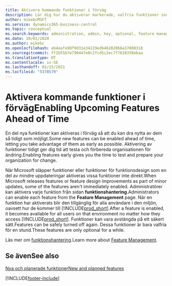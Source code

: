 ```yaml
---
title: Aktivera kommande funktioner i förväg
description: Lär dig hur du aktiverar markerade, valfria funktioner innan de blir obligatoriska.
author: mikebcMSFT
ms.service: dynamics365-business-central
ms.topic: conceptual
ms.search.keywords: administration, admin, key, optional, feature management, early access, preview
ms.date: 10/01/2020
ms.author: mikebc
ms.openlocfilehash: eb4eafe98f0d31e34229edb46282066a37080318
ms.sourcegitcommit: ff2b55b7e790447e0c1fcd5c2ec7f7610338ebaa
ms.translationtype: HT
ms.contentlocale: sv-SE
ms.lasthandoff: 02/15/2021
ms.locfileid: "5378579"
---
```

# <a name="enabling-upcoming-features-ahead-of-time"></a><span data-ttu-id="2d200-103">Aktivera kommande funktioner i förväg</span><span class="sxs-lookup"><span data-stu-id="2d200-103">Enabling Upcoming Features Ahead of Time</span></span>

<span data-ttu-id="2d200-104">En del nya funktioner kan aktiveras i förväg så att du kan dra nytta av dem så tidigt som möjligt.</span><span class="sxs-lookup"><span data-stu-id="2d200-104">Some new features can be enabled ahead of time, letting you take advantage of them as early as possible.</span></span> <span data-ttu-id="2d200-105">Aktivering av funktioner tidigt ger dig tid att testa och förbereda organisationen för ändring.</span><span class="sxs-lookup"><span data-stu-id="2d200-105">Enabling features early gives you the time to test and prepare your organization for change.</span></span>

<span data-ttu-id="2d200-106">När Microsoft släpper funktioner eller funktioner för funktionsdesign som en del av mindre uppdateringar aktiveras vissa funktioner inte direkt.</span><span class="sxs-lookup"><span data-stu-id="2d200-106">When Microsoft releases features or feature design improvements as part of minor updates, some of the features aren't immediately enabled.</span></span> <span data-ttu-id="2d200-107">Administratörer kan aktivera varje funktion från sidan **funktionshantering**.</span><span class="sxs-lookup"><span data-stu-id="2d200-107">Administrators can enable each feature from the **Feature Management** page.</span></span> <span data-ttu-id="2d200-108">När en funktion har aktiverats blir den tillgänglig för alla användare i den miljön, oavsett hur de kommer till [!INCLUDE[prod_short](includes/prod_short.md)].</span><span class="sxs-lookup"><span data-stu-id="2d200-108">After a feature is enabled, it becomes available for all users on that environment no matter how they access [!INCLUDE[prod_short](includes/prod_short.md)].</span></span> <span data-ttu-id="2d200-109">Funktioner kan vara avstängda på ett säkert sätt.</span><span class="sxs-lookup"><span data-stu-id="2d200-109">Features can be safely turned off again.</span></span> <span data-ttu-id="2d200-110">Dessa funktioner är bara valfria för en stund.</span><span class="sxs-lookup"><span data-stu-id="2d200-110">These features are only optional for a while.</span></span>

<span data-ttu-id="2d200-111">Läs mer om [funktionshantering](/dynamics365/business-central/dev-itpro/administration/feature-management).</span><span class="sxs-lookup"><span data-stu-id="2d200-111">Learn more about [Feature Management](/dynamics365/business-central/dev-itpro/administration/feature-management).</span></span>  

## <a name="see-also"></a><span data-ttu-id="2d200-112">Se även</span><span class="sxs-lookup"><span data-stu-id="2d200-112">See also</span></span>

[<span data-ttu-id="2d200-113">Nya och planerade funktioner</span><span class="sxs-lookup"><span data-stu-id="2d200-113">New and planned features</span></span>](https://aka.ms/Dynamics365ReleasePlan)  


[!INCLUDE[footer-include](includes/footer-banner.md)]